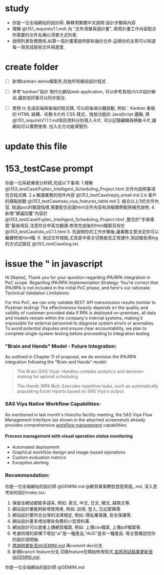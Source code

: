 
# study
- 你是一位全端網站的設計師. 解釋用繁體中文說明 設計步驟與內容
- 理解 @\151_require\v1.1.md\ 內 "文件清單與週計畫", 將周計畫工作內容配合所需要的文件名稱以清單方式列表.
- 說明列表對應關係,如第一周計畫需提供那些幾份文件.這樣你的主管可以知道每一周完成那些文件與進度.
 
# create folder
- [ ] 新增kanban-demo檔案夾,存放所有網站設計程式
- [ ] 參考"kanban"設計 現代化網站web application, 可以參考其他UI/UX設計網站.讓其他同事可以同步配合.
- [ ] 使用 ts 生成前端與後端的程式碼,
       可以前後端分離啟動,
       例如：Kanban 看板的 HTML 結構、任務卡片的 CSS 樣式、拖放功能的 JavaScript 邏輯,
       將@\151_require\V1.1.1.md項目資料分別填入卡片,
       可以記錄編輯與移動卡片,讓網站可以實際使用.
       加入左方功能導覽列.
       

# update this file


# 153_testCase prompt
你是一位系統專案分析師,完成以下事項:
1.理解 @\153_testCase\Fujitec_Intelligent_Scheduling_Project.html 文件內說明事項包含程式碼.
2.a 解讀業務的信件內容 @\153_testCase\reply_email.md
2.b 客戶的痛點挑戰 @\153_testCase\sas_viya_features_table.md
3. 結合以上3份文件內容, 挑選poc的驗證指標,需要配合前面html文件內容有詳細實際範例補充說明.
4. 新增"建議回覆"內容於 @\153_testCase\Fujitec_Intelligent_Scheduling_Project.html ,整合於"手冊導覽"最後項目,注意符合中英文翻譯.修改完成後的html檔案另存於 @\153_testCase\dis_v0.1.1.html
5. 先說明你的工作步驟後,讓業務主管決定你可以繼續修改html檔.
6. 測試文件按鈕,尤其是中英文切換能否正常運作,測試報告用log的方式記錄在 @\153_testCase\log.txt.

# issue the \" in javascript


Hi [Name],
Thank you for your question regarding IPA/RPA integration in PoC scope.
Regarding IPA/RPA Implementation Strategy:
You're correct that IPA/RPA is not included in the initial PoC phase, and here's our rationale:
Technical Validation Limitations:

For this PoC, we can only validate REST API transmission results (similar to Postman testing)
The effectiveness heavily depends on the quality and validity of customer-provided data
If RPA is deployed on-premises, all data and models remain within the company's internal systems, 
making it impossible for external personnel to diagnose system errors or anomalies.
To avoid potential disputes and ensure clear accountability, 
we plan to complete single-system testing before proceeding to integration testing


### "Brain and Hands" Model - Future Integration:
As outlined in Chapter 11 of proposal, we do envision the IPA/RPA integration following the "Brain and Hands" model:

> The Brain (SAS Viya): Handles complex analytics and decision-making for optimal scheduling
>
> The Hands (RPA Bot): Executes repetitive tasks, such as automatically populating Excel reports based on SAS Viya's output

### SAS Viya Native Workflow Capabilities:
As mentioned in last month's Hsinchu facility meeting, the SAS Viya Flow Management Interface (as shown in the attached screenshot) already provides comprehensive [workflow management](https://docs.google.com/presentation/d/1bZQfa4BtP3MT6kr3Wf3gHp7iMB4X6MN94nI18b3ddYw/edit?slide=id.g3602673f385_0_296#slide=id.g3602673f385_0_296) capabilities:

#### Process management with visual operation status monitoring
* Automated deployment
* Graphical workflow design and image-based operations
* Custom evaluation metrics
* Exception alerting

### Recommendation:
你是一位全端網站的設計師 @GEMINI.md @網頁專案轉型登陸頁面_.md,
深入思考如何設計index.tsx:
1. 保留全網站都能多語系, 例如: 英文, 中文, 日文, 韓文, 越南文等.
2. 網站設計要能夠新增使用者, 例如: 註冊, 登入, 忘記密碼等.
3. 網站設計要符合台灣的法律規定, 例如: 隱私權保護, 安全保護等.
4. 網站設計要多增加哪些免費的小型資料庫. 
5. 網站設計可以直接上傳網頁檔案, 例如: 上傳csv檔案, 上傳pdf檔案等.
6. 考慮同樣的架構下增加"ai"是一種產品,"AUS"是另一種產品.
等主管確認完你的設計說明後:
1. 將說明更新至@GEMINI.md 再commit dev分支.
2. 新增branch feature分支,切換feature在開始修改程式,並將測試結果更新至@GEMINI.md.

你是一位全端網站的設計師 @GEMINI.md

